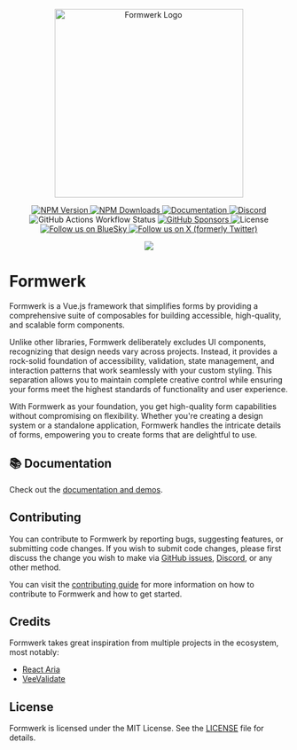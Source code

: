 <p align="center">
<picture>
  <source media="(prefers-color-scheme: dark)" srcset="https://formwerk.dev/logo-dark.svg">
  <source media="(prefers-color-scheme: light)" srcset="https://formwerk.dev/logo-light.svg">
  <img alt="Formwerk Logo" src="https://formwerk.dev/logo-dark.svg" width="340">
</picture>
</p>

<p align="center">
  <a href="https://npmjs.com/package/@formwerk/core">
    <img alt="NPM Version" src="https://img.shields.io/npm/v/%40formwerk%2Fcore">
  </a>
  <a href="https://npmjs.com/package/@formwerk/core">
    <img alt="NPM Downloads" src="https://img.shields.io/npm/dm/%40formwerk%2Fcore">
  </a>
  <a href="https://formwerk.dev">
    <img src="https://img.shields.io/badge/Documentation-02B361?logo=gitbook&logoColor=white" alt="Documentation">
  </a>
  <a href="https://discord.gg/gQ7wqpvT5X">
    <img src="https://img.shields.io/discord/1198932605740003388?logo=discord&logoColor=white" alt="Discord">
  </a>
  <img alt="GitHub Actions Workflow Status" src="https://img.shields.io/github/actions/workflow/status/formwerkjs/formwerk/ci?logo=githubactions&logoColor=white">
  <a href="https://github.com/sponsors/logaretm">
    <img alt="GitHub Sponsors" src="https://img.shields.io/github/sponsors/logaretm?logo=githubsponsors&logoColor=white">
  </a>
  <img alt="License" src="https://img.shields.io/github/license/formwerkjs/formwerk">
  <a href="https://bluesky.social/formwerk.dev">
    <img alt="Follow us on BlueSky" src="https://img.shields.io/badge/Follow%20formwerk.dev-0284c7?style=flat&logo=bluesky&logoColor=white">
  </a>
  <a href="https://x.com/useformwerk">
    <img alt="Follow us on X (formerly Twitter)" src="https://img.shields.io/badge/Follow%20@useformwerk-4b5563?style=flat&logo=x">
  </a>
</p>

<p align="center">
  <a href="https://github.com/sponsors/logaretm">
    <img src='https://sponsors.logaretm.com/sponsors.svg'>
  </a>
</p>

# Formwerk

Formwerk is a Vue.js framework that simplifies forms by providing a comprehensive suite of composables for building accessible, high-quality, and scalable form components.

Unlike other libraries, Formwerk deliberately excludes UI components, recognizing that design needs vary across projects. Instead, it provides a rock-solid foundation of accessibility, validation, state management, and interaction patterns that work seamlessly with your custom styling. This separation allows you to maintain complete creative control while ensuring your forms meet the highest standards of functionality and user experience.

With Formwerk as your foundation, you get high-quality form capabilities without compromising on flexibility. Whether you're creating a design system or a standalone application, Formwerk handles the intricate details of forms, empowering you to create forms that are delightful to use.

## 📚 Documentation

Check out the [documentation and demos](https://formwerk.dev).

## Contributing

You can contribute to Formwerk by reporting bugs, suggesting features, or submitting code changes. If you wish to submit code changes, please first discuss the change you wish to make via [GitHub issues](https://github.com/formwerkjs/formwerk/issues), [Discord](https://discord.gg/gQ7wqpvT5X), or any other method.

You can visit the [contributing guide](./CONTRIBUTING.md) for more information on how to contribute to Formwerk and how to get started.

## Credits

Formwerk takes great inspiration from multiple projects in the ecosystem, most notably:

- [React Aria](https://react-spectrum.adobe.com/)
- [VeeValidate](https://vee-validate.logaretm.com/)

## License

Formwerk is licensed under the MIT License. See the [LICENSE](./LICENSE) file for details.
